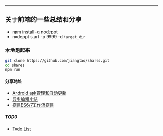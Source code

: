 ---
## 关于前端的一些总结和分享
* npm install -g nodeppt
* nodeppt start -p 9999 -d `target_dir`

### 本地跑起来

```bash
git clone https://github.com/jiangtao/shares.git
cd shares
npm run
```


#### 分享地址
* [Android apk管理和自动更新](https://github.com/jiangtao/Android-Update)
* [异步编程小结](https://github.com/jiangtao/blog/issues/9)
* [搭建ES6/7工作流搭建](http://jiangtao.github.io/shares/publish/es67-workflow.htm)

##### TODO
* [Todo List](TODO.md)
